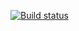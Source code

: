 [![Build status](https://ci.appveyor.com/api/projects/status/cr08wefr235bxmur?svg=true)](https://ci.appveyor.com/project/sulfurmagic/aqa-ci-2)
